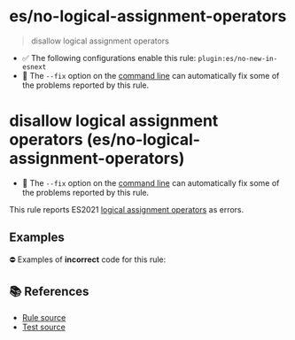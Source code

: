 # es/no-logical-assignment-operators
> disallow logical assignment operators

- ✅ The following configurations enable this rule: `plugin:es/no-new-in-esnext`
- 🔧 The `--fix` option on the [command line](https://eslint.org/docs/user-guide/command-line-interface#fixing-problems) can automatically fix some of the problems reported by this rule.

# disallow logical assignment operators (es/no-logical-assignment-operators)

- 🔧 The `--fix` option on the [command line](https://eslint.org/docs/user-guide/command-line-interface#fixing-problems) can automatically fix some of the problems reported by this rule.

This rule reports ES2021 [logical assignment operators](https://github.com/tc39/proposal-logical-assignment) as errors.

## Examples

⛔ Examples of **incorrect** code for this rule:

<eslint-playground type="bad" code="/*eslint es/no-logical-assignment-operators: error */
x ||= y
x &&= y
x ??= y
" />

## 📚 References

- [Rule source](https://github.com/mysticatea/eslint-plugin-es/blob/v3.0.1/lib/rules/no-logical-assignment-operators.js)
- [Test source](https://github.com/mysticatea/eslint-plugin-es/blob/v3.0.1/tests/lib/rules/no-logical-assignment-operators.js)
